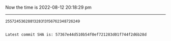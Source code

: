 Now the time is 2022-08-12 20:18:29 pm

---

<small>2557245362881328313156762348726249</small>

```txt

Latest commit SHA is: 57367e44d510b54f0ef721283d01f744f2d6b28d
```
